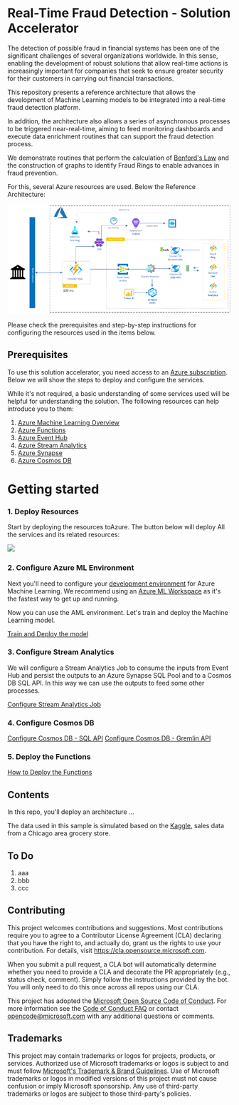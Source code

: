 # Real-Time Fraud Detection -  Solution Accelerator

<!-- 
Guidelines on README format: https://review.docs.microsoft.com/help/onboard/admin/samples/concepts/readme-template?branch=master

Guidance on onboarding samples to docs.microsoft.com/samples: https://review.docs.microsoft.com/help/onboard/admin/samples/process/onboarding?branch=master

Taxonomies for products and languages: https://review.docs.microsoft.com/new-hope/information-architecture/metadata/taxonomies?branch=master
-->

The detection of possible fraud in financial systems has been one of the significant challenges of several organizations worldwide. In this sense, enabling the development of robust solutions that allow real-time actions is increasingly important for companies that seek to ensure greater security for their customers in carrying out financial transactions.

This repository presents a reference architecture that allows the development of Machine Learning models to be integrated into a real-time fraud detection platform.

In addition, the architecture also allows a series of asynchronous processes to be triggered near-real-time, aiming to feed monitoring dashboards and execute data enrichment routines that can support the fraud detection process.

We demonstrate routines that perform the calculation of [Benford's Law](https://en.wikipedia.org/wiki/Benford's_law) and the construction of graphs to identify Fraud Rings to enable advances in fraud prevention.

For this, several Azure resources are used. Below the Reference Architecture:

![Fraud Detection Architecture](./Images/fraud-architecture.png)

Please check the prerequisites and step-by-step instructions for configuring the resources used in the items below.

## Prerequisites

To use this solution accelerator, you need access to an [Azure subscription](https://azure.microsoft.com/free/). Below we will show the steps to deploy and configure the services.

While it's not required, a basic understanding of some services used will be helpful for understanding the solution. The following resources can help introduce you to them:

1. [Azure Machine Learning Overview](https://azure.microsoft.com/services/machine-learning/)
2. [Azure Functions](https://docs.microsoft.com/en-us/azure/azure-functions/functions-overview)
3. [Azure Event Hub](https://docs.microsoft.com/en-us/azure/event-hubs/)
4. [Azure Stream Analytics](https://docs.microsoft.com/en-us/azure/stream-analytics/stream-analytics-introduction)
5. [Azure Synapse](https://docs.microsoft.com/en-us/azure/synapse-analytics/overview-what-is)
6. [Azure Cosmos DB](https://docs.microsoft.com/en-us/azure/cosmos-db/)

# Getting started

### 1. Deploy Resources

Start by deploying the resources toAzure. The button below will deploy All the services and its related resources:

<a href="https://portal.azure.com/#create/Microsoft.Template/uri/https%3A%2F%2Fraw.githubusercontent.com%2Fmicrosoft%2Fsolution-accelerator-many-models%2Fmaster%2Fazuredeploy.json" target="_blank">
    <img src="http://azuredeploy.net/deploybutton.png"/>
</a>

### 2. Configure Azure ML Environment

Next you'll need to configure your [development environment](https://docs.microsoft.com/azure/machine-learning/how-to-configure-environment) for Azure Machine Learning. We recommend using an [Azure ML Workspace](https://docs.microsoft.com/en-us/azure/machine-learning/quickstart-create-resources) as it's the fastest way to get up and running. 

Now you can use the AML environment. Let's train and deploy the Machine Learning model.

[Train and Deploy the model](./AzureMachineLearning/README.md)

### 3. Configure Stream Analytics
We will configure a Stream Analytics Job to consume the inputs from Event Hub and persist the outputs to an Azure Synapse SQL Pool and to a Cosmos DB SQL API. In this way we can use the outputs to feed some other processes.

[Configure Stream Analytics Job](./StreamAnalytics/README.md)

### 4. Configure Cosmos DB
[Configure Cosmos DB - SQL API]()
[Configure Cosmos DB - Gremlin API]()

### 5. Deploy the Functions
[How to Deploy the Functions]()

## Contents

In this repo, you'll deploy an architecture ...

The data used in this sample is simulated based on the [Kaggle](,,,), sales data from a Chicago area grocery store.

## To Do
1. aaa
2. bbb
3. ccc

## Contributing

This project welcomes contributions and suggestions.  Most contributions require you to agree to a
Contributor License Agreement (CLA) declaring that you have the right to, and actually do, grant us
the rights to use your contribution. For details, visit https://cla.opensource.microsoft.com.

When you submit a pull request, a CLA bot will automatically determine whether you need to provide
a CLA and decorate the PR appropriately (e.g., status check, comment). Simply follow the instructions
provided by the bot. You will only need to do this once across all repos using our CLA.

This project has adopted the [Microsoft Open Source Code of Conduct](https://opensource.microsoft.com/codeofconduct/).
For more information see the [Code of Conduct FAQ](https://opensource.microsoft.com/codeofconduct/faq/) or
contact [opencode@microsoft.com](mailto:opencode@microsoft.com) with any additional questions or comments.

## Trademarks

This project may contain trademarks or logos for projects, products, or services. Authorized use of Microsoft 
trademarks or logos is subject to and must follow 
[Microsoft's Trademark & Brand Guidelines](https://www.microsoft.com/en-us/legal/intellectualproperty/trademarks/usage/general).
Use of Microsoft trademarks or logos in modified versions of this project must not cause confusion or imply Microsoft sponsorship.
Any use of third-party trademarks or logos are subject to those third-party's policies.